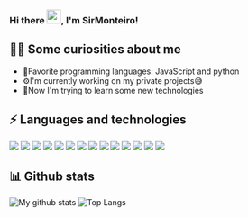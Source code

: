 ### Hi there <img src="https://media.giphy.com/media/hvRJCLFzcasrR4ia7z/giphy.gif" width="25px">,  I'm SirMonteiro!
## 👨‍💻 Some curiosities about me
 - 🤏Favorite programming languages: JavaScript and python
 - ⚙️I'm currently working on my private projects😅
 - 🚩Now I'm trying to learn some new technologies
 ## ⚡ Languages and technologies
 ![](https://img.shields.io/static/v1?label&style=flat-square&logo=ubuntu&message=Ubuntu&color=E95420&logoColor=white) ![](https://img.shields.io/static/v1?label&style=flat-square&logo=xfce&message=Xfce&color=2284F2&logoColor=white) ![](https://img.shields.io/static/v1?label&style=flat-square&logo=git&message=Git&color=F05032&logoColor=white) ![](https://img.shields.io/static/v1?label&style=flat-square&logo=github&message=Github&color=181717) ![](https://img.shields.io/static/v1?label&style=flat-square&logo=visual-studio-code&message=VSCode&color=007ACC&logoColor=white) ![](https://img.shields.io/static/v1?label&style=flat-square&logo=javascript&message=JavaScript&color=F7DF1E&logoColor=black) ![](https://img.shields.io/static/v1?label&style=flat-square&logo=node.js&message=Nodejs&color=339933&logoColor=white) ![](https://img.shields.io/static/v1?label&style=flat-square&logo=python&message=Python&color=3776AB&logoColor=white) ![](https://img.shields.io/static/v1?label&style=flat-square&logo=c&message=C&color=A8B9CC&logoColor=white)  ![](https://img.shields.io/static/v1?label&style=flat-square&logo=html5&message=HTML5&color=E34F26&logoColor=white) ![](https://img.shields.io/static/v1?label&style=flat-square&logo=css3&message=CSS3&color=1572B6)  ![](https://img.shields.io/static/v1?label&style=flat-square&logo=mongodb&message=MongoDB&color=47A248&logoColor=white) ![](https://img.shields.io/static/v1?label&style=flat-square&logo=docker&message=Docker&color=2496ED&logoColor=white) ![](https://img.shields.io/static/v1?label&style=flat-square&logo=heroku&message=Heroku&color=430098&logoColor=white)    
## 📊 Github stats
![My github stats](https://github-readme-stats.vercel.app/api?username=SirMonteiro&show_icons=true&theme=dark) ![Top Langs](https://github-readme-stats.vercel.app/api/top-langs/?username=SirMonteiro&layout=compact&theme=dark)
<!--
### Hi there 👋
**SirMonteiro/SirMonteiro** is a ✨ _special_ ✨ repository because its `README.md` (this file) appears on your GitHub profile.

Here are some ideas to get you started:

- 🔭 I’m currently working on ...
- 🌱 I’m currently learning ...
- 👯 I’m looking to collaborate on ...
- 🤔 I’m looking for help with ...
- 💬 Ask me about ...
- 📫 How to reach me: ...
- 😄 Pronouns: ...
- ⚡ Fun fact: ...
-->
